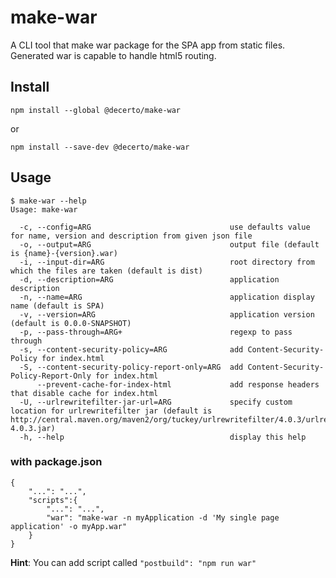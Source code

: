 # make-war

A CLI tool that make war package for the SPA app from static files. Generated war is capable to handle html5 routing.

## Install

```
npm install --global @decerto/make-war
```

or

```
npm install --save-dev @decerto/make-war
```

## Usage

```
$ make-war --help
Usage: make-war

  -c, --config=ARG                               use defaults value for name, version and description from given json file
  -o, --output=ARG                               output file (default is {name}-{version}.war)
  -i, --input-dir=ARG                            root directory from which the files are taken (default is dist)
  -d, --description=ARG                          application description
  -n, --name=ARG                                 application display name (default is SPA)
  -v, --version=ARG                              application version (default is 0.0.0-SNAPSHOT)
  -p, --pass-through=ARG+                        regexp to pass through
  -s, --content-security-policy=ARG              add Content-Security-Policy for index.html
  -S, --content-security-policy-report-only=ARG  add Content-Security-Policy-Report-Only for index.html
      --prevent-cache-for-index-html             add response headers that disable cache for index.html
  -U, --urlrewritefilter-jar-url=ARG             specify custom location for urlrewritefilter jar (default is http://central.maven.org/maven2/org/tuckey/urlrewritefilter/4.0.3/urlrewritefilter-4.0.3.jar)
  -h, --help                                     display this help
```

### with package.json

```
{
    "...": "...",
    "scripts":{
        "...": "...",
        "war": "make-war -n myApplication -d 'My single page application' -o myApp.war"
    }
}
```

**Hint**: You can add script called `"postbuild": "npm run war"`
